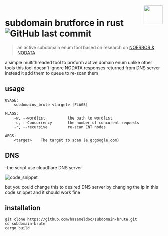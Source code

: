 <a href="https://www.linkedin.com/in/ahmed-hazem-b50124215">
    <img src="https://raw.githubusercontent.com/hazemeldoc/subdomain-brute/master/img/logo.svg" align="right" height="60" />
</a>

# subdomain brutforce in rust ![GitHub last commit](https://img.shields.io/github/last-commit/hazemeldoc/subdomain-brute?style=plastic)

> an active subdomain enum tool based on research on [NOERROR & NODATA](https://www.securesystems.de/blog/enhancing-subdomain-enumeration-ents-and-noerror/)

a simple multithreaded tool to preform active domain enum unlike other tools this tool doesn't ignore NODATA responses returned from DNS server instead it add them to queue to re-scan them

## usage

```
USAGE:
    subdomains_brute <target> [FLAGS]

FLAGS:
    -w, --wordlist          the path to wordlist
    -c, --Concurrency       the number of concurent requests
    -r, --recursive         re-scan ENT nodes

ARGS:
    <target>    The target to scan (e.g:google.com)
```

## DNS 

-the script use cloudflare DNS server

![code_snippet](https://raw.githubusercontent.com/hazemeldoc/subdomain-brute/master/img/code.svg)

but you could change this to desired DNS server by changing the ip in this code snippet and it should work fine

## installation
```
git clone https://github.com/hazemeldoc/subdomain-brute.git
cd subdomain-brute
cargo build
```
